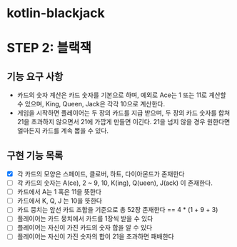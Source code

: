 # kotlin-blackjack

# STEP 2: 블랙잭

## 기능 요구 사항

- 카드의 숫자 계산은 카드 숫자를 기본으로 하며, 예외로 Ace는 1 또는 11로 계산할 수 있으며, King, Queen, Jack은 각각 10으로 계산한다. 
- 게임을 시작하면 플레이어는 두 장의 카드를 지급 받으며, 두 장의 카드 숫자를 합쳐 21을 초과하지 않으면서 21에 가깝게 만들면 이긴다. 21을 넘지 않을 경우 원한다면 얼마든지 카드를 계속 뽑을 수 있다.

## 구현 기능 목록

- [x] 각 카드의 모양은 스페이드, 클로버, 하트, 다이아몬드가 존재한다
- [ ] 각 카드의 숫자는 A(ce), 2 ~ 9,  10, K(ing), Q(ueen), J(ack) 이 존재한다.
- [ ] 카드에서 A는 1 혹은 11을 뜻한다
- [ ] 카드에서 K, Q, J 는 10을 뜻한다
- [ ] 카드 뭉치는 앞선 카드 조합을 기준으로 총 52장 존재한다 == 4 * (1 + 9 + 3)
- [ ] 플레이어는 카드 뭉치에서 카드를 1장씩 받을 수 있다
- [ ] 플레이어는 자신이 가진 카드의 숫자 합을 알 수 있다
- [ ] 플레이어는 자신이 가진 숫자의 합이 21을 초과하면 패배한다 
